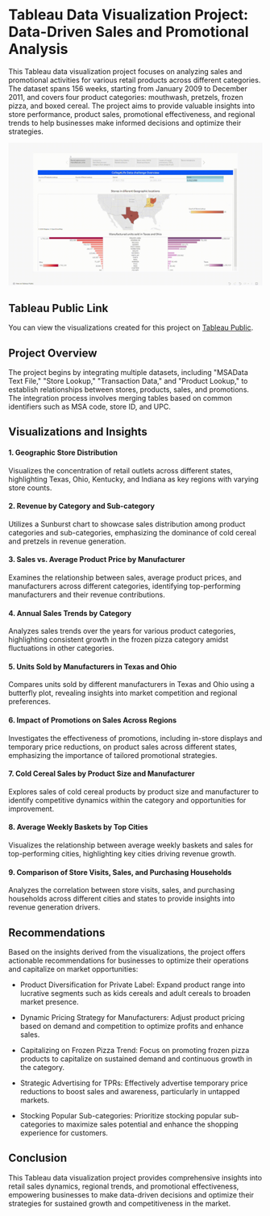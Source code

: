 # Tableau Data Visualization Project: Data-Driven Sales and Promotional Analysis
This Tableau data visualization project focuses on analyzing sales and promotional activities for various retail products across different categories. The dataset spans 156 weeks, starting from January 2009 to December 2011, and covers four product categories: mouthwash, pretzels, frozen pizza, and boxed cereal. The project aims to provide valuable insights into store performance, product sales, promotional effectiveness, and regional trends to help businesses make informed decisions and optimize their strategies.

![](https://github.com/radhikaagr03/Data-Driven-Sales-and-Promotional-Analysis/blob/main/Final_Project-_-Tableau-Public-Google-Chrome-2024-02-16-12-36-07-.gif)

## Tableau Public Link

You can view the visualizations created for this project on [Tableau Public](https://public.tableau.com/app/profile/radhika.agarwal03/viz/Data-DrivenSalesandPromotionalAnalysis/Story1).

## Project Overview
The project begins by integrating multiple datasets, including "MSAData Text File," "Store Lookup," "Transaction Data," and "Product Lookup," to establish relationships between stores, products, sales, and promotions. The integration process involves merging tables based on common identifiers such as MSA code, store ID, and UPC.

## Visualizations and Insights
#### 1. Geographic Store Distribution
Visualizes the concentration of retail outlets across different states, highlighting Texas, Ohio, Kentucky, and Indiana as key regions with varying store counts.

#### 2. Revenue by Category and Sub-category
Utilizes a Sunburst chart to showcase sales distribution among product categories and sub-categories, emphasizing the dominance of cold cereal and pretzels in revenue generation.

#### 3. Sales vs. Average Product Price by Manufacturer
Examines the relationship between sales, average product prices, and manufacturers across different categories, identifying top-performing manufacturers and their revenue contributions.

#### 4. Annual Sales Trends by Category
Analyzes sales trends over the years for various product categories, highlighting consistent growth in the frozen pizza category amidst fluctuations in other categories.

#### 5. Units Sold by Manufacturers in Texas and Ohio
Compares units sold by different manufacturers in Texas and Ohio using a butterfly plot, revealing insights into market competition and regional preferences.

#### 6. Impact of Promotions on Sales Across Regions
Investigates the effectiveness of promotions, including in-store displays and temporary price reductions, on product sales across different states, emphasizing the importance of tailored promotional strategies.

#### 7. Cold Cereal Sales by Product Size and Manufacturer
Explores sales of cold cereal products by product size and manufacturer to identify competitive dynamics within the category and opportunities for improvement.

#### 8. Average Weekly Baskets by Top Cities
Visualizes the relationship between average weekly baskets and sales for top-performing cities, highlighting key cities driving revenue growth.

#### 9. Comparison of Store Visits, Sales, and Purchasing Households
Analyzes the correlation between store visits, sales, and purchasing households across different cities and states to provide insights into revenue generation drivers.

## Recommendations
Based on the insights derived from the visualizations, the project offers actionable recommendations for businesses to optimize their operations and capitalize on market opportunities:

* Product Diversification for Private Label: Expand product range into lucrative segments such as kids cereals and adult cereals to broaden market presence.

* Dynamic Pricing Strategy for Manufacturers: Adjust product pricing based on demand and competition to optimize profits and enhance sales.

* Capitalizing on Frozen Pizza Trend: Focus on promoting frozen pizza products to capitalize on sustained demand and continuous growth in the category.

* Strategic Advertising for TPRs: Effectively advertise temporary price reductions to boost sales and awareness, particularly in untapped markets.

* Stocking Popular Sub-categories: Prioritize stocking popular sub-categories to maximize sales potential and enhance the shopping experience for customers.

## Conclusion
This Tableau data visualization project provides comprehensive insights into retail sales dynamics, regional trends, and promotional effectiveness, empowering businesses to make data-driven decisions and optimize their strategies for sustained growth and competitiveness in the market.
